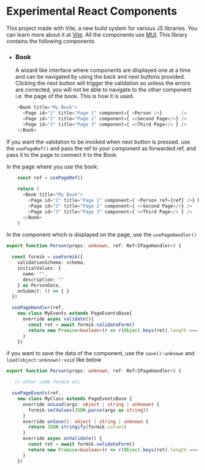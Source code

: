 # Experimental React Components 

This project made with Vite, a new build system for various JS libraries. You can learn more about it at [Vite](https://vitejs.dev/). All the components use [MUI](https://mui.com/). This library contains the following components

- ### Book 
  A wizard like interface where components are displayed one at a time and can be navigated by using the back and next buttons provided. Clicking the next button will trigger the validation so unless the errors are corrected, you will not be able to navigate to the other component i.e. the page of the book. This is how it is used. 

```ts
    <Book title="My Book">
      <Page id="1" title="Page 1" component={ <Person />}       />
      <Page id="2" title="Page 2" component={ <>Second Page</>} />
      <Page id="3" title="Page 3" component={ <>Third Page</> } />
    </Book>
```

 If you want the validation to be invoked when next button is pressed. use the `usePageRef()` and pass the ref to your component as forwarded ref, and pass it to the page to connect it to the Book.  

In the page where you use the book:
```ts
    const ref = usePageRef()
 
    return (
      <Book title="My Book">
        <Page id="1" title="Page 1" component={ <Person ref={ref} />} handler={ref} />
        <Page id="2" title="Page 2" component={ <>Second Page</>} />
        <Page id="3" title="Page 3" component={ <>Third Page</> } />
      </Book>
    )
```

In the component which is displayed on the page, use the `usePageHandler()`

```ts
export function Person(props: unknown, ref: Ref<IPageHandler>) {

  const formik = useFormik({
    validationSchema: schema,
    initialValues: {
      name: "",
      description: ""
    } as PersonData,
    onSubmit: () => { }
  })

  usePageHandler(ref,
    new class MyEvents extends PageEventsBase{
      override async validate(){
        const ret = await formik.validateForm()
        return new Promise<boolean>(r => r(Object.keys(ret).length === 0))  //if the error object is empty? go next!
      }
    })
```

if you want to save the data of the component, use the `save():unknown` and `load(object:unknown):void` like below

```ts
export function Person(props: unknown, ref: Ref<IPageHandler>) {

   // other code formik etc

  usePageEvents(ref,
    new class MyClass extends PageEventsBase {
      override onLoad(args: object | string | unknown) {
        formik.setValues(JSON.parse(args as string))
      }
      override onSave(): object | string | unknown {
        return JSON.stringify(formik.values)
      }
      override async onValidate() {
        const ret = await formik.validateForm()
        return new Promise<boolean>(r => r(Object.keys(ret).length === 0))
      }
    })
```